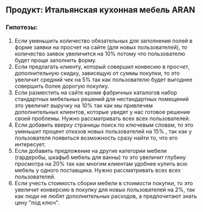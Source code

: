 ## Продукт: Итальянская кухонная мебель ARAN

### Гипотезы:
1. Если уменьшить количество обязательных для заполнения полей в форме заявки на просчет на сайте (для новых пользователей), то количество заявок увеличится на 10% потому что пользователю будет проще заполнить форму.
2. Если предлагать клиенту, который совершил конвесию в просчет, дополнительную скидку, зависящую от суммы покупки, то это увеличит средний чек на 5% так как пользователю будет выгоднее совершить более дорогую покупку.
3. Если разместить на сайте кроме фабричных каталогов набор стандартных мебельных решений для нестандартных помещений это увеличит выручку на 10% так как мы привлечем дополнительных клиентов, которые увидят у нас готовое решение своей проблемы. Нужно рассматривать всех всех пользователей.
4. Если добавить вверху страницы поиск по ключевым словам, то это уменьшит процент отказов новых пользователей на 15% , так как у пользователя появиться возможность сразу найти то, что его интересует.
5. Если добавить предложение на другие категории мебели (гардеробы, шкафыб мебель для ванны) то это увеличит 
глубину просмотра на 20% так как многим клиентам удобнее купить всю мебель у одного поставщика. Нужно рассматривать всех всех пользователей.
6. Если учесть стоимость сборки мебели в стоимости покупки, то это увеличит конверсию в покупку для новых пользователей на 2%, так как люди не любят дополнительных расходов, а предпочитают знать цену "под ключ".